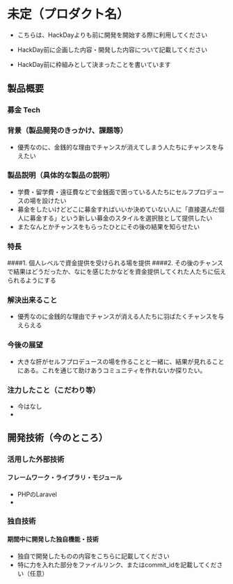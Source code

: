 # 未定（プロダクト名）

- こちらは、HackDayよりも前に開発を開始する際に利用してください
- HackDay前に企画した内容・開発した内容について記載してください

- HackDay前に枠組みとして決まったことを書いています

## 製品概要
### 募金 Tech

### 背景（製品開発のきっかけ、課題等）
- 優秀なのに、金銭的な理由でチャンスが消えてしまう人たちにチャンスを与えたい

### 製品説明（具体的な製品の説明）
- 学費・留学費・遠征費などで金銭面で困っている人たちにセルフプロデュースの場を設けたい
- 募金をしたいけどどこに募金すればいいか決めていない人に「直接選んだ個人に募金する」という新しい募金のスタイルを選択肢として提供したい
- またなんとかチャンスをもらったひとにその後の結果を知らせたい

### 特長
####1. 個人レベルで資金提供を受けられる場を提供
####2. その後のチャンスで結果はどうだったか、なにを感じたかなどを資金提供してくれた人たちに伝えられるようにする

### 解決出来ること
- 優秀なのに金銭的な理由でチャンスが消える人たちに羽ばたくチャンスを与えらえる

### 今後の展望
- 大きな肝がセルフプロデュースの場を作ることと一緒に、結果が見れることにある。これを通じて助けあうコミュニティを作れないか探りたい。

### 注力したこと（こだわり等）
* 今はなし
*

## 開発技術（今のところ）
### 活用した外部技術
#### フレームワーク・ライブラリ・モジュール
* PHPのLaravel
*

### 独自技術
#### 期間中に開発した独自機能・技術
* 独自で開発したものの内容をこちらに記載してください
* 特に力を入れた部分をファイルリンク、またはcommit_idを記載してください（任意）
